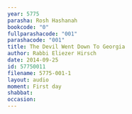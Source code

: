 ```yaml
---
year: 5775
parasha: Rosh Hashanah
bookcode: "0"
fullparashacode: "001"
parashacode: "001"
title: The Devil Went Down To Georgia
author: Rabbi Eliezer Hirsch
date: 2014-09-25
id: 57750011
filename: 5775-001-1
layout: audio
moment: First day
shabbat: 
occasion: 
---
```


